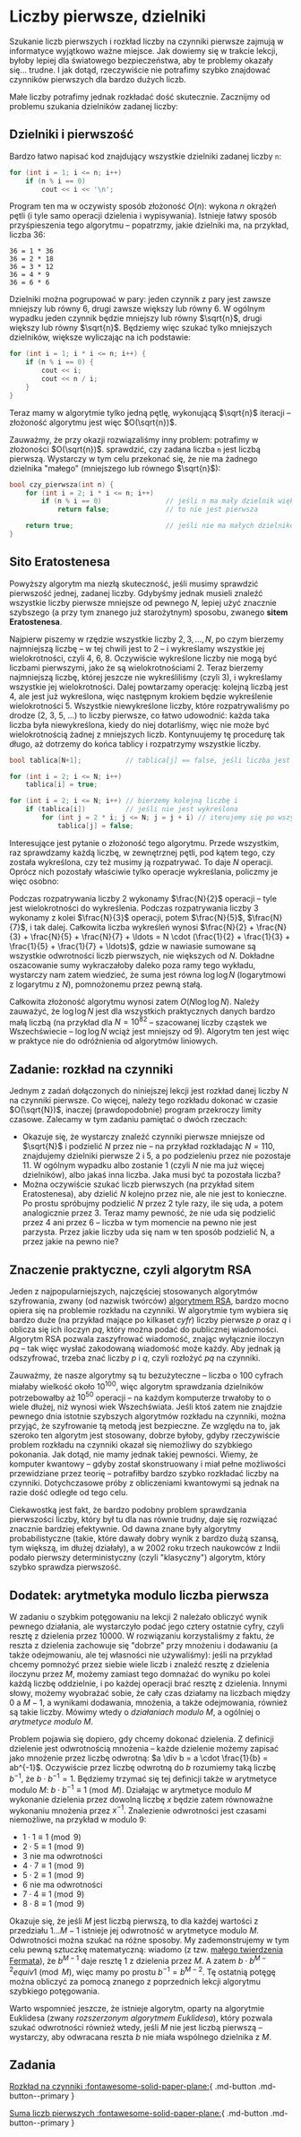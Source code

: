 # Liczby pierwsze, dzielniki

Szukanie liczb pierwszych i rozkład liczby na czynniki pierwsze zajmują w informatyce wyjątkowo ważne miejsce.
Jak dowiemy się w trakcie lekcji, byłoby lepiej dla światowego bezpieczeństwa, aby te problemy okazały się... trudne. I jak dotąd, rzeczywiście nie potrafimy szybko znajdować czynników pierwszych dla bardzo dużych liczb.

Małe liczby potrafimy jednak rozkładać dość skutecznie. Zacznijmy od problemu szukania dzielników zadanej liczby:

## Dzielniki i pierwszość

Bardzo łatwo napisać kod znajdujący wszystkie dzielniki zadanej liczby `n`:

```cpp
for (int i = 1; i <= n; i++)
    if (n % i == 0)
        cout << i << '\n';
```

Program ten ma w oczywisty sposób złożoność $O(n)$: wykona $n$ okrążeń pętli (i tyle samo operacji dzielenia i wypisywania).
Istnieje łatwy sposób przyśpieszenia tego algorytmu – popatrzmy, jakie dzielniki ma, na przykład, liczba 36:

```
36 = 1 * 36
36 = 2 * 18
36 = 3 * 12
36 = 4 * 9
36 = 6 * 6
```

Dzielniki można pogrupować w pary: jeden czynnik z pary jest zawsze mniejszy lub równy 6, drugi zawsze większy lub równy 6. W ogólnym wypadku jeden czynnik będzie mniejszy lub równy $\sqrt{n}$, drugi większy lub równy $\sqrt{n}$. Będziemy więc szukać tylko mniejszych dzielników, większe wyliczając na ich podstawie:

```cpp
for (int i = 1; i * i <= n; i++) {
    if (n % i == 0) {
        cout << i;
        cout << n / i;
    }
}
```

Teraz mamy w algorytmie tylko jedną pętlę, wykonującą $\sqrt{n}$ iteracji – złożoność algorytmu jest więc $O(\sqrt{n})$.

Zauważmy, że przy okazji rozwiązaliśmy inny problem: potrafimy w złożoności $O(\sqrt{n})$. sprawdzić, czy zadana liczba `n` jest liczbą
pierwszą. Wystarczy w tym celu przekonać się, że nie ma żadnego dzielnika "małego" (mniejszego lub równego $\sqrt{n}$):

```cpp
bool czy_pierwsza(int n) {
    for (int i = 2; i * i <= n; i++)
        if (n % i == 0)                // jeśli n ma mały dzielnik większy od 1
            return false;              // to nie jest pierwsza

    return true;                       // jeśli nie ma małych dzielników, to nie ma żadnych
}
```

## Sito Eratostenesa

Powyższy algorytm ma niezłą skuteczność, jeśli musimy sprawdzić pierwszość jednej, zadanej liczby. Gdybyśmy jednak musieli znaleźć wszystkie liczby pierwsze mniejsze od pewnego $N$, lepiej użyć znacznie szybszego (a przy tym znanego już starożytnym) sposobu, zwanego **sitem Eratostenesa**.

Najpierw piszemy w rzędzie wszystkie liczby $2, 3, ..., N$, po czym bierzemy najmniejszą liczbę – w tej chwili jest to 2 – i wykreślamy wszystkie jej
wielokrotności, czyli 4, 6, 8. Oczywiście wykreślone liczby nie mogą być liczbami pierwszymi, jako że są wielokrotnościami 2.
Teraz bierzemy najmniejszą liczbę, której jeszcze nie wykreśliliśmy (czyli 3), i wykreślamy wszystkie jej wielokrotności. Dalej powtarzamy operację: kolejną liczbą jest 4, ale jest już wykreślona, więc następnym krokiem będzie wykreślenie wielokrotności 5. Wszystkie niewykreślone liczby, które rozpatrywaliśmy po drodze (2, 3, 5, ...) to liczby pierwsze, co łatwo udowodnić: każda taka liczba była niewykreślona, kiedy do niej dotarliśmy, więc nie może być wielokrotnością żadnej z mniejszych liczb. Kontynuujemy tę procedurę tak długo, aż dotrzemy do końca tablicy i rozpatrzymy wszystkie liczby.

```cpp
bool tablica[N+1];           // tablica[j] == false, jeśli liczba jest wykreślona, true jeśli nie jest

for (int i = 2; i <= N; i++)
    tablica[i] = true;

for (int i = 2; i <= N; i++) // bierzemy kolejną liczbę i
    if (tablica[i])          // jeśli nie jest wykreślona
        for (int j = 2 * i; j <= N; j = j + i) // iterujemy się po wszystkich wielokrotnościach i
            tablica[j] = false;

```

Interesujące jest pytanie o złożoność tego algorytmu.
Przede wszystkim, raz sprawdzamy każdą liczbę, w zewnętrznej pętli, pod kątem tego, czy została
wykreślona, czy też musimy ją rozpatrywać.
To daje $N$ operacji. Oprócz nich pozostały właściwie tylko operacje wykreślania, policzmy je więc osobno:

Podczas rozpatrywania liczby 2 wykonamy $\frac{N}{2}$ operacji – tyle jest wielokrotności do wykreślenia. Podczas rozpatrywania liczby 3 wykonamy z kolei $\frac{N}{3}$ operacji, potem $\frac{N}{5}$, $\frac{N}{7}$, i tak dalej. Całkowita liczba wykreśleń wynosi $\frac{N}{2} + \frac{N}{3} + \frac{N}{5} + \frac{N}{7} + \ldots = N \cdot (\frac{1}{2} + \frac{1}{3} + \frac{1}{5} + \frac{1}{7} + \ldots)$, gdzie w
nawiasie sumowane są wszystkie odwrotności liczb pierwszych, nie większych od $N$. Dokładne oszacowanie sumy wykraczałoby daleko poza ramy tego wykładu,
wystarczy nam zatem wiedzieć, że suma jest równa $\log \log N$ (logarytmowi z logarytmu z $N$), pomnożonemu przez pewną stałą.

Całkowita złożoność algorytmu wynosi zatem $O(N \log \log N)$. Należy zauważyć, że $\log \log N$ jest dla wszystkich praktycznych
danych bardzo małą liczbą (na przykład dla $N = 10^{82}$ – szacowanej liczby cząstek we Wszechświecie – $\log \log N$ wciąż jest mniejszy od 9).
Algorytm ten jest więc w praktyce nie do odróżnienia od algorytmów liniowych.

## Zadanie: rozkład na czynniki

Jednym z zadań dołączonych do niniejszej lekcji jest rozkład danej liczby $N$ na czynniki pierwsze.
Co więcej, należy tego rozkładu dokonać w czasie $O(\sqrt{N})$, inaczej (prawdopodobnie) program przekroczy limity czasowe.
Zalecamy w tym zadaniu pamiętać o dwóch rzeczach:

- Okazuje się, że wystarczy znaleźć czynniki pierwsze mniejsze od $\sqrt{N}$ i
  podzielić $N$ przez nie – na przykład rozkładając $N = 110$,
  znajdujemy dzielniki pierwsze 2 i 5, a po podzieleniu przez nie pozostaje 11.
  W ogólnym wypadku albo zostanie 1 (czyli $N$ nie ma już więcej dzielników),
  albo jakaś inna liczba. Jaka musi być ta pozostała liczba?
- Można oczywiście szukać liczb pierwszych (na przykład sitem Eratostenesa),
  aby dzielić $N$ kolejno przez nie, ale nie jest to konieczne.
  Po prostu spróbujmy podzielić $N$ przez 2 tyle razy, ile się uda, a potem analogicznie przez 3.
  Teraz mamy pewność, że nie uda się podzielić przez 4 ani przez 6 – liczba w tym
  momencie na pewno nie jest parzysta.
  Przez jakie liczby uda się nam w ten sposób podzielić N, a przez jakie na pewno nie?

## Znaczenie praktyczne, czyli algorytm RSA

Jeden z najpopularniejszych, najczęściej stosowanych algorytmów szyfrowania, zwany (od nazwisk twórców)
[algorytmem RSA](http://pl.wikipedia.org/wiki/RSA_(kryptografia) "Algorytm RSA - Wikipedia"), bardzo mocno opiera się na
problemie rozkładu na czynniki.
W algorytmie tym wybiera się bardzo duże (na przykład mające po kilkaset _cyfr_) liczby pierwsze $p$ oraz
$q$ i oblicza się ich iloczyn $pq$, który można podać do publicznej wiadomości. Algorytm RSA pozwala zaszyfrować wiadomość, znając wyłącznie
iloczyn $pq$ – tak więc wysłać zakodowaną wiadomość może każdy. Aby jednak ją odszyfrować, trzeba znać liczby $p$ i $q$, czyli
rozłożyć $pq$ na czynniki.

Zauważmy, że nasze algorytmy są tu bezużyteczne – liczba o 100 cyfrach miałaby wielkość około $10^{100}$, więc algorytm sprawdzania dzielników
potrzebowałby aż $10^{50}$ operacji – na każdym komputerze trwałoby to o wiele dłużej, niż wynosi wiek Wszechświata. Jeśli ktoś zatem nie
znajdzie pewnego dnia istotnie szybszych algorytmów rozkładu na czynniki, można przyjąć, że szyfrowanie tą metodą jest bezpieczne. Ze względu na to, jak
szeroko ten algorytm jest stosowany, dobrze byłoby, gdyby rzeczywiście problem rozkładu na czynniki okazał się niemożliwy do szybkiego pokonania. Jak dotąd, nie mamy jednak takiej pewności. Wiemy, że komputer kwantowy – gdyby został skonstruowany i miał pełne możliwości przewidziane przez teorię – potrafiłby bardzo szybko rozkładać liczby na czynniki. Dotychczasowe próby z obliczeniami kwantowymi są jednak na razie dość odległe od tego celu.

Ciekawostką jest fakt, że bardzo podobny problem sprawdzania pierwszości liczby, który był tu dla nas równie trudny, daje się rozwiązać znacznie bardziej efektywnie. Od dawna znane były algorytmy probabilistyczne (takie, które dawały dobry wynik z bardzo dużą szansą, tym większą, im dłużej działały), a w 2002 roku trzech naukowców z Indii podało pierwszy deterministyczny (czyli "klasyczny") algorytm, który szybko sprawdza pierwszość.

## Dodatek: arytmetyka modulo liczba pierwsza

W zadaniu o szybkim potęgowaniu na lekcji 2 należało obliczyć wynik pewnego działania, ale wystarczyło podać jego cztery ostatnie cyfry, czyli resztę z
dzielenia przez 10000. W rozwiązaniu korzystaliśmy z faktu, że reszta z dzielenia zachowuje się "dobrze" przy mnożeniu i dodawaniu (a także odejmowaniu,
ale tej własności nie używaliśmy): jeśli na przykład chcemy pomnożyć przez siebie wiele liczb i znaleźć resztę z dzielenia iloczynu przez $M$,
możemy zamiast tego domnażać do wyniku po kolei każdą liczbę oddzielnie, i po każdej operacji brać resztę z dzielenia. Innymi słowy, możemy wyobrażać sobie,
że cały czas działamy na liczbach między 0 a $M-1$, a wynikami dodawania, mnożenia, a także odejmowania, również są takie liczby. Mówimy wtedy
o *działaniach modulo* $M$, a ogólniej o *arytmetyce modulo* $M$.

Problem pojawia się dopiero, gdy chcemy dokonać dzielenia. Z definicji dzielenie jest odwrotnością mnożenia – każde dzielenie możemy zapisać jako
mnożenie przez liczbę odwrotną: $a \div b = a \cdot \frac{1}{b} = ab^{-1}$. Oczywiście przez liczbę odwrotną do $b$ rozumiemy taką liczbę $b^{-1}$,
że $b \cdot b^{-1} = 1$. Będziemy trzymać się tej definicji także w arytmetyce modulo $M$: $b \cdot b^{-1} \equiv 1 \pmod{M}$. Działając w arytmetyce modulo
$M$ wykonanie dzielenia przez dowolną liczbę $x$ będzie zatem równoważne wykonaniu mnożenia przez $x^{-1}$. Znalezienie odwrotności jest czasami
niemożliwe, na przykład w modulo 9:

- $1 \cdot 1 \equiv 1 \pmod{9}$
- $2 \cdot 5 \equiv 1 \pmod{9}$
- 3 nie ma odwrotności
- $4 \cdot 7 \equiv 1 \pmod{9}$
- $5 \cdot 2 \equiv 1 \pmod{9}$
- 6 nie ma odwrotności
- $7 \cdot 4 \equiv 1 \pmod{9}$
- $8 \cdot 8 \equiv 1 \pmod{9}$

Okazuje się, że jeśli $M$ jest liczbą pierwszą, to dla każdej wartości z przedziału $1\ldots M-1$ istnieje jej odwrotność w arytmetyce modulo $M$.
Odwrotności można szukać na różne sposoby. My zademonstrujemy w tym celu pewną sztuczkę matematyczną: wiadomo (z tzw. [małego twierdzenia Fermata](http://pl.wikipedia.org/wiki/Ma%C5%82e_twierdzenie_Fermata "Małe twierdzenie Fermata - Wikipedia")), że $b^{M-1}$ daje
resztę 1 z dzielenia przez $M$. A zatem $b \cdot b^{M-2} equiv 1 \pmod{M}$, więc mamy po prostu $b^{-1} = b^{M-2}$. Tę ostatnią potęgę można obliczyć za pomocą znanego z poprzednich lekcji algorytmu szybkiego potęgowania.

Warto wspomnieć jeszcze, że istnieje algorytm, oparty na algorytmie Euklidesa (zwany _rozszerzonym algorytmem Euklidesa_), który pozwala szukać odwrotności również wtedy, jeśli $M$ nie jest liczbą pierwszą – wystarczy, aby odwracana reszta $b$ nie miała wspólnego dzielnika z $M$.

## Zadania
[Rozkład na czynniki :fontawesome-solid-paper-plane:](https://szkopul.edu.pl/c/kurs-oi/p/#roz){ .md-button .md-button--primary }

[Suma liczb pierwszych :fontawesome-solid-paper-plane:](https://szkopul.edu.pl/c/kurs-oi/p/#sum){ .md-button .md-button--primary }
